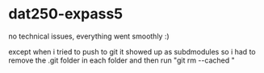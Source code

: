 # dat250-expass5

no technical issues, everything went smoothly :)

except when i tried to push to git it showed up as subdmodules so i had to remove the .git folder in each folder and then run "git rm --cached <FOLDERNAME>"
